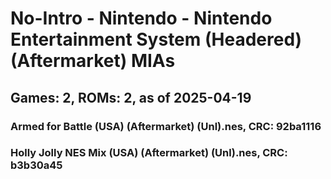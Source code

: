 # No-Intro - Nintendo - Nintendo Entertainment System (Headered) (Aftermarket) MIAs
## Games: 2, ROMs: 2, as of 2025-04-19

### Armed for Battle (USA) (Aftermarket) (Unl).nes, CRC: 92ba1116
### Holly Jolly NES Mix (USA) (Aftermarket) (Unl).nes, CRC: b3b30a45
